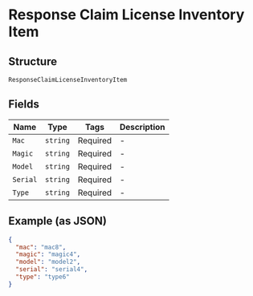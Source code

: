 
# Response Claim License Inventory Item

## Structure

`ResponseClaimLicenseInventoryItem`

## Fields

| Name | Type | Tags | Description |
|  --- | --- | --- | --- |
| `Mac` | `string` | Required | - |
| `Magic` | `string` | Required | - |
| `Model` | `string` | Required | - |
| `Serial` | `string` | Required | - |
| `Type` | `string` | Required | - |

## Example (as JSON)

```json
{
  "mac": "mac8",
  "magic": "magic4",
  "model": "model2",
  "serial": "serial4",
  "type": "type6"
}
```

